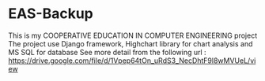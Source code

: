 # EAS-Backup
This is my COOPERATIVE EDUCATION IN COMPUTER ENGINEERING project                                                                                                               The project use Django framework, Highchart library for chart analysis and MS SQL for database                                                                                See more detail from the following url : https://drive.google.com/file/d/1Vpep64tOn_uRdS3_NecDhtF9l8wMVUeL/view
